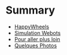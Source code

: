 # Summary

- [HappyWheels](./happy_wheels.md)
- [Simulation Webots](./webots.md)
- [Pour aller plus loin](./further.md)
- [Quelques Photos](./photos.md)
